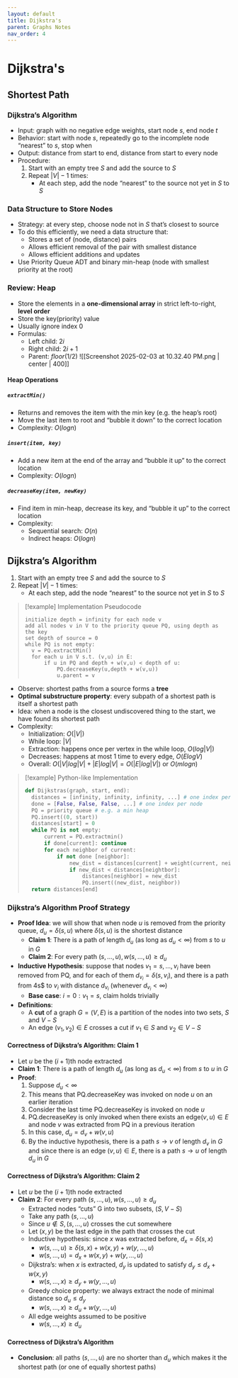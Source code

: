 ```yaml
---
layout: default
title: Dijkstra's
parent: Graphs Notes
nav_order: 4
---
```

# Dijkstra's

## Shortest Path
### Dijkstra’s Algorithm
- Input: graph with no negative edge weights, start node $s$, end node $t$
- Behavior: start with node $s$, repeatedly go to the incomplete node “nearest” to $s$, stop when
- Output: distance from start to end, distance from start to every node
- Procedure:
	1. Start with an empty tree $S$ and add the source to $S$
	2. Repeat $|V| - 1$ times:
		- At each step, add the node “nearest” to the source not yet in $S$ to $S$

### Data Structure to Store Nodes
- Strategy: at every step, choose node not in $S$ that’s closest to source
- To do this efficiently, we need a data structure that:
	- Stores a set of (node, distance) pairs
	- Allows efficient removal of the pair with smallest distance
	- Allows efficient additions and updates
- Use Priority Queue ADT and binary min-heap (node with smallest priority at the root)

### Review: Heap
- Store the elements in a **one-dimensional array** in strict left-to-right, **level order**
- Store the key(priority) value
- Usually ignore index 0
- Formulas:
	- Left child: $2i$
	- Right child: $2i+1$
	- Parent: $floor(1/2)$
![[Screenshot 2025-02-03 at 10.32.40 PM.png | center | 400]]

#### Heap Operations
##### `extractMin()`
- Returns and removes the item with the min key (e.g. the heap’s root)
- Move the last item to root and “bubble it down” to the correct location
- Complexity: $O(logn)$
##### `insert(item, key)`
- Add a new item at the end of the array and “bubble it up” to the correct location
- Complexity: $O(logn)$
##### `decreaseKey(item, newKey)`
- Find item in min-heap, decrease its key, and “bubble it up” to the correct location
- Complexity:
	- Sequential search: $O(n)$
	- Indirect heaps: $O(logn)$

## Dijkstra’s Algorithm
1. Start with an empty tree $S$ and add the source to $S$
2. Repeat $|V| - 1$ times:
	- At each step, add the node “nearest” to the source not yet in $S$ to $S$

> [!example] Implementation Pseudocode
> ```
> initialize depth = infinity for each node v
> add all nodes v in V to the priority queue PQ, using depth as the key
> set depth of source = 0
> while PQ is not empty:
> 	v = PQ.extractMin()
> 	for each u in V s.t. (v,u) in E:
> 		if u in PQ and depth + w(v,u) < depth of u:
> 			PQ.decreaseKey(u,depth + w(v,u))
> 			u.parent = v
> ```

- Observe: shortest paths from a source forms a **tree**
- **Optimal substructure property**: every subpath of a shortest path is itself a shortest path
- Idea: when a node is the closest undiscovered thing to the start, we have found its shortest path
- Complexity:
	- Initialization: $O(|V|)$
	- While loop: $|V|$
	- Extraction: happens once per vertex in the while loop, $O(log|V|)$
	- Decreases: happens at most 1 time to every edge, $O(ElogV)$
	- Overall: $O(|V|log|V| + |E|log|V|=O(|E|log|V|)$ or $O(mlogn)$

> [!example] Python-like Implementation
> ```Python
> def Dijkstras(graph, start, end):
> 	distances = [infinity, infinity, infinity, ...] # one index per node
> 	done = [False, False, False, ...] # one index per node
> 	PQ = priority queue # e.g. a min heap
> 	PQ.insert((0, start))
> 	distances[start] = 0
> 	while PQ is not empty:
> 		current = PQ.extractmin()
> 		if done[current]: continue
> 		for each neighbor of current:
> 			if not done [neighbor]:
> 				new_dist = distances[current] + weight(current, neighbor)
> 				if new_dist < distances[neightbor]:
> 					distances[neighbor] = new_dist
> 					PQ.insert((new_dist, neighbor))
> 	return distances[end]
> ```

### Dijkstra’s Algorithm Proof Strategy
- **Proof Idea**: we will show that when node $u$ is removed from the priority queue, $d_u = \delta(s,u)$ where $\delta (s,u)$ is the shortest distance
	- **Claim 1**: There is a path of length $d_u$ (as long as $d_u < \infty$) from $s$ to $u$ in $G$
	- **Claim 2**: For every path $(s, …, u), w(s, …, u) ≥ d_u$
- **Inductive Hypothesis**: suppose that nodes $v_1 = s, …, v_i$ have been removed from PQ, and for each of them $d_{v_i} = \delta(s,v_i)$, and there is a path from 4s$ to $v_i$ with distance $d_{v_i}$ (whenever $d_{v_i} < \infty$)
	- **Base case**: $i=0: v_1 = s$, claim holds trivially
- **Definitions**:
	- A **cut** of a graph $G = (V, E)$ is a partition of the nodes into two sets, $S$ and $V - S$
	- An edge $(v_1, v_2) \in E$ crosses a cut if $v_1 \in S$ and $v_2 \in V - S$

#### Correctness of Dijkstra’s Algorithm: Claim 1
- Let $u$ be the ($i + 1$)th node extracted
- **Claim 1**: There is a path of length $d_u$ (as long as $d_u < \infty$) from $s$ to $u$ in $G$
- **Proof**:
	1. Suppose $d_u < \infty$
	2. This means that PQ.decreaseKey was invoked on node $u$ on an earlier iteration
	3. Consider the last time PQ.decreaseKey is invoked on node $u$
	4. PQ.decreaseKey is only invoked when there exists an edge$(v,u) \in E$ and node $v$ was extracted from PQ in a previous iteration
	5. In this case, $d_u = d_v + w(v,u)$
	6. By the inductive hypothesis, there is a path $s → v$ of length $d_v$ in $G$ and since there is an edge $(v,u) \in E$, there is a path $s → u$ of length $d_u$ in $G$

#### Correctness of Dijkstra’s Algorithm: Claim 2
- Let $u$ be the ($i + 1$)th node extracted
- **Claim 2**: For every path $(s, …, u), w(s, …, u) ≥ d_u$
	- Extracted nodes “cuts” G into two subsets, $(S, V-S)$
	- Take any path $(s, …, u)$
	- Since $u \notin S, (s, …, u)$ crosses the cut somewhere
	- Let $(x,y)$ be the last edge in the path that crosses the cut
	- Inductive hypothesis: since $x$ was extracted before, $d_x = \delta (s,x)$
		- $w(s, …, u) ≥ \delta (s,x) + w(x,y) + w(y, …, u)$
		- $w(s, …, u) = d_x + w(x,y) + w(y, …, u)$
	- Dijkstra’s: when $x$ is extracted, $d_y$ is updated to satisfy $d_y ≤ d_x + w(x,y)$
		- $w(s, …, x) ≥ d_y + w(y, ..., u)$ 
	- Greedy choice property: we always extract the node of minimal distance so $d_u ≤ d_y$
		- $w(s, …, x) ≥ d_u + w(y, ..., u)$ 
	- All edge weights assumed to be positive
		- $w(s, …, x) ≥ d_u$

#### Correctness of Dijkstra’s Algorithm
- **Conclusion**: all paths $(s, …, u)$ are no shorter than $d_u$ which makes it the shortest path (or one of equally shortest paths)